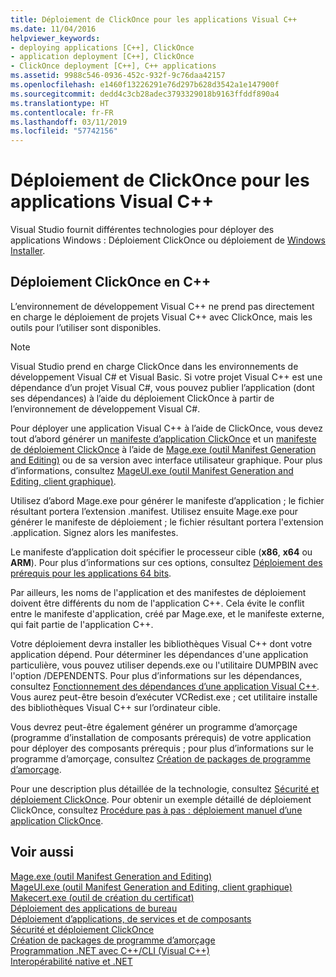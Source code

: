 ```yaml
---
title: Déploiement de ClickOnce pour les applications Visual C++
ms.date: 11/04/2016
helpviewer_keywords:
- deploying applications [C++], ClickOnce
- application deployment [C++], ClickOnce
- ClickOnce deployment [C++], C++ applications
ms.assetid: 9988c546-0936-452c-932f-9c76daa42157
ms.openlocfilehash: e1460f13226291e76d297b628d3542a1e147900f
ms.sourcegitcommit: dedd4c3cb28adec3793329018b9163ffddf890a4
ms.translationtype: HT
ms.contentlocale: fr-FR
ms.lasthandoff: 03/11/2019
ms.locfileid: "57742156"
---
```

# <a name="clickonce-deployment-for-visual-c-applications"></a>Déploiement de ClickOnce pour les applications Visual C++

Visual Studio fournit différentes technologies pour déployer des applications Windows : Déploiement ClickOnce ou déploiement de [Windows Installer](/windows/desktop/Msi/windows-installer-portal).

## <a name="clickonce-deployment-in-c"></a>Déploiement ClickOnce en C++

L’environnement de développement Visual C++ ne prend pas directement en charge le déploiement de projets Visual C++ avec ClickOnce, mais les outils pour l’utiliser sont disponibles.

> [!NOTE]
>  Visual Studio prend en charge ClickOnce dans les environnements de développement Visual C# et Visual Basic. Si votre projet Visual C++ est une dépendance d’un projet Visual C#, vous pouvez publier l’application (dont ses dépendances) à l’aide du déploiement ClickOnce à partir de l’environnement de développement Visual C#.

Pour déployer une application Visual C++ à l’aide de ClickOnce, vous devez tout d’abord générer un [manifeste d’application ClickOnce](/visualstudio/deployment/clickonce-application-manifest) et un [manifeste de déploiement ClickOnce](/visualstudio/deployment/clickonce-deployment-manifest) à l’aide de [Mage.exe (outil Manifest Generation and Editing)](/dotnet/framework/tools/mage-exe-manifest-generation-and-editing-tool) ou de sa version avec interface utilisateur graphique. Pour plus d’informations, consultez [MageUI.exe (outil Manifest Generation and Editing, client graphique)](/dotnet/framework/tools/mageui-exe-manifest-generation-and-editing-tool-graphical-client).

Utilisez d’abord Mage.exe pour générer le manifeste d’application ; le fichier résultant portera l’extension .manifest. Utilisez ensuite Mage.exe pour générer le manifeste de déploiement ; le fichier résultant portera l'extension .application. Signez alors les manifestes.

Le manifeste d’application doit spécifier le processeur cible (**x86**, **x64** ou **ARM**). Pour plus d’informations sur ces options, consultez [Déploiement des prérequis pour les applications 64 bits](/visualstudio/deployment/deploying-prerequisites-for-64-bit-applications).

Par ailleurs, les noms de l'application et des manifestes de déploiement doivent être différents du nom de l'application C++. Cela évite le conflit entre le manifeste d'application, créé par Mage.exe, et le manifeste externe, qui fait partie de l'application C++.

Votre déploiement devra installer les bibliothèques Visual C++ dont votre application dépend. Pour déterminer les dépendances d'une application particulière, vous pouvez utiliser depends.exe ou l'utilitaire DUMPBIN avec l'option /DEPENDENTS. Pour plus d’informations sur les dépendances, consultez [Fonctionnement des dépendances d’une application Visual C++](../ide/understanding-the-dependencies-of-a-visual-cpp-application.md). Vous aurez peut-être besoin d’exécuter VCRedist.exe ; cet utilitaire installe des bibliothèques Visual C++ sur l’ordinateur cible.

Vous devrez peut-être également générer un programme d’amorçage (programme d’installation de composants prérequis) de votre application pour déployer des composants prérequis ; pour plus d’informations sur le programme d’amorçage, consultez [Création de packages de programme d’amorçage](/visualstudio/deployment/creating-bootstrapper-packages).

Pour une description plus détaillée de la technologie, consultez [Sécurité et déploiement ClickOnce](/visualstudio/deployment/clickonce-security-and-deployment). Pour obtenir un exemple détaillé de déploiement ClickOnce, consultez [Procédure pas à pas : déploiement manuel d’une application ClickOnce](/visualstudio/deployment/walkthrough-manually-deploying-a-clickonce-application).

## <a name="see-also"></a>Voir aussi

[Mage.exe (outil Manifest Generation and Editing)](/dotnet/framework/tools/mage-exe-manifest-generation-and-editing-tool)<br>
[MageUI.exe (outil Manifest Generation and Editing, client graphique)](/dotnet/framework/tools/mageui-exe-manifest-generation-and-editing-tool-graphical-client)<br>
[Makecert.exe (outil de création du certificat)](https://msdn.microsoft.com/library/windows/desktop/aa386968)<br>
[Déploiement des applications de bureau](../ide/deploying-native-desktop-applications-visual-cpp.md)<br>
[Déploiement d’applications, de services et de composants](/visualstudio/deployment/deploying-applications-services-and-components)<br>
[Sécurité et déploiement ClickOnce](/visualstudio/deployment/clickonce-security-and-deployment)<br>
[Création de packages de programme d’amorçage](/visualstudio/deployment/creating-bootstrapper-packages)<br>
[Programmation .NET avec C++/CLI (Visual C++)](../dotnet/dotnet-programming-with-cpp-cli-visual-cpp.md)<br>
[Interopérabilité native et .NET](../dotnet/native-and-dotnet-interoperability.md)
